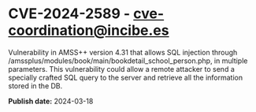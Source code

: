 # CVE-2024-2589 - cve-coordination@incibe.es

Vulnerability in AMSS++ version 4.31 that allows SQL injection through /amssplus/modules/book/main/bookdetail_school_person.php, in multiple parameters. This vulnerability could allow a remote attacker to send a specially crafted SQL query to the server and retrieve all the information stored in the DB.

**Publish date:** 2024-03-18
